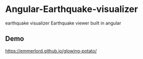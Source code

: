 # Angular-Earthquake-visualizer
earthquake visualizer 
Earthquake viewer built in angular

## Demo
https://emmerlord.github.io/glowing-potato/
